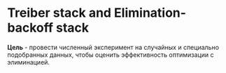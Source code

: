 # Treiber stack and Elimination-backoff stack

**Цель** - провести численный эксперимент на случайных и специально подобранных данных, чтобы оценить эффективность оптимизации с элиминацией. 
